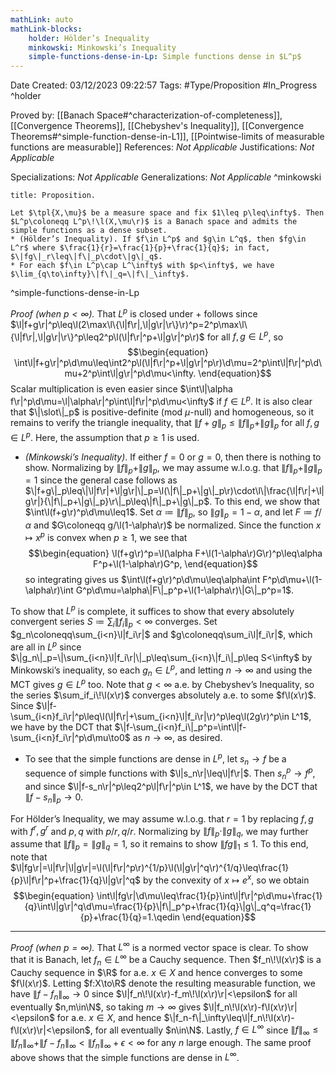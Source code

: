```yaml
---
mathLink: auto
mathLink-blocks:
    holder: Hölder’s Inequality
    minkowski: Minkowski’s Inequality
    simple-functions-dense-in-Lp: Simple functions dense in $L^p$
---
```


<div class="topSpace"></div>

Date Created: 03/12/2023 09:22:57
Tags: #Type/Proposition #In_Progress
^holder

Proved by: [[Banach Space#^characterization-of-completeness]], [[Convergence Theorems]], [[Chebyshev's Inequality]], [[Convergence Theorems#^simple-function-dense-in-L1]], [[Pointwise-limits of measurable functions are measurable]]
References: <i>Not Applicable</i>
Justifications: <i>Not Applicable</i>

Specializations: <i>Not Applicable</i>
Generalizations: <i>Not Applicable</i>
^minkowski

``` ad-Proposition
title: Proposition.

Let $\tpl{X,\mu}$ be a measure space and fix $1\leq p\leq\infty$. Then $L^p\coloneqq L^p\!\l(X,\mu\r)$ is a Banach space and admits the simple functions as a dense subset.
* (Hölder’s Inequality). If $f\in L^p$ and $g\in L^q$, then $fg\in L^r$ where $\frac{1}{r}=\frac{1}{p}+\frac{1}{q}$; in fact, $\|fg\|_r\leq\|f\|_p\cdot\|g\|_q$.
* For each $f\in L^p\cap L^\infty$ with $p<\infty$, we have $\lim_{q\to\infty}\|f\|_q=\|f\|_\infty$.

```
^simple-functions-dense-in-Lp

<i>Proof (when $p<\infty$).</i> That $L^p$ is closed under $+$ follows since $\l|f+g\r|^p\leq\l(2\max\l\{\l|f\r|,\l|g\r|\r\}\r)^p=2^p\max\l\{\l|f\r|,\l|g\r|\r\}^p\leq2^p\l(\l|f\r|^p+\l|g\r|^p\r)$ for all $f,g\in L^p$, so
$$\begin{equation}
    \int\l|f+g\r|^p\d\mu\leq\int2^p\l(\l|f\r|^p+\l|g\r|^p\r)\d\mu=2^p\int\l|f\r|^p\d\mu+2^p\int\l|g\r|^p\d\mu<\infty.
\end{equation}$$
Scalar multiplication is even easier since $\int\l|\alpha f\r|^p\d\mu=\l|\alpha\r|^p\int\l|f\r|^p\d\mu<\infty$ if $f\in L^p$. It is also clear that $\|\slot\|_p$ is positive-definite (mod $\mu$-null) and homogeneous, so it remains to verify the triangle inequality, that $\|f+g\|_p\leq\|f\|_p+\|g\|_p$ for all $f,g\in L^p$. Here, the assumption that $p\geq1$ is used.
* <i>(Minkowski’s Inequality)</i>. If either $f=0$ or $g=0$, then there is nothing to show. Normalizing by $\|f\|_p+\|g\|_p$, we may assume w.l.o.g. that $\|f\|_p+\|g\|_p=1$ since the general case follows as $\|f+g\|_p\leq\|\l|f\r|+\l|g\r|\|_p=\l(\|f\|_p+\|g\|_p\r)\cdot\l\|\frac{\l|f\r|+\l|g\r|}{\|f\|_p+\|g\|_p}\r\|_p\leq\|f\|_p+\|g\|_p$. To this end, we show that $\int\l(f+g\r)^p\d\mu\leq1$. Set $\alpha\coloneqq\|f\|_p$, so $\|g\|_p=1-\alpha$, and let $F\coloneqq f/\alpha$ and $G\coloneqq g/\l(1-\alpha\r)$ be normalized. Since the function $x\mapsto x^p$ is convex when $p\geq1$, we see that
    $$\begin{equation}
        \l(f+g\r)^p=\l(\alpha F+\l(1-\alpha\r)G\r)^p\leq\alpha F^p+\l(1-\alpha\r)G^p,
    \end{equation}$$
    so integrating gives us $\int\l(f+g\r)^p\d\mu\leq\alpha\int F^p\d\mu+\l(1-\alpha\r)\int G^p\d\mu=\alpha\|F\|_p^p+\l(1-\alpha\r)\|G\|_p^p=1$.

To show that $L^p$ is complete, it suffices to show that every absolutely convergent series $S\coloneqq\sum_i\|f_i\|_p<\infty$ converges. Set $g_n\coloneqq\sum_{i<n}\l|f_i\r|$ and $g\coloneqq\sum_i\l|f_i\r|$, which are all in $L^p$ since $\|g_n\|_p=\|\sum_{i<n}\l|f_i\r|\|_p\leq\sum_{i<n}\|f_i\|_p\leq S<\infty$ by Minkowski’s inequality, so each $g_n\in L^p$, and letting $n\to\infty$ and using the MCT gives $g\in L^p$ too. Note that $g<\infty$ a.e. by Chebyshev’s Inequality, so the series $\sum_if_i\!\l(x\r)$ converges absolutely a.e. to some $f\l(x\r)$. Since $\l|f-\sum_{i<n}f_i\r|^p\leq\l(\l|f\r|+\sum_{i<n}\l|f_i\r|\r)^p\leq\l(2g\r)^p\in L^1$, we have by the DCT that $\|f-\sum_{i<n}f_i\|_p^p=\int\l|f-\sum_{i<n}f_i\r|^p\d\mu\to0$ as $n\to\infty$, as desired.
* To see that the simple functions are dense in $L^p$, let $s_n\to f$ be a sequence of simple functions with $\l|s_n\r|\leq\l|f\r|$. Then $s_n^p\to f^p$, and since $\l|f-s_n\r|^p\leq2^p\l|f\r|^p\in L^1$, we have by the DCT that $\|f-s_n\|_p\to0$.

For Hölder’s Inequality, we may assume w.l.o.g. that $r=1$ by replacing $f,g$ with $f^r,g^r$ and $p,q$ with $p/r,q/r$. Normalizing by $\|f\|_p\cdot\|g\|_q$, we may further assume that $\|f\|_p=\|g\|_q=1$, so it remains to show $\|fg\|_1\leq1$. To this end, note that $\l|fg\r|=\l|f\r|\l|g\r|=\l(\l|f\r|^p\r)^{1/p}\l(\l|g\r|^q\r)^{1/q}\leq\frac{1}{p}\l|f\r|^p+\frac{1}{q}\l|g\r|^q$ by the convexity of $x\mapsto e^x$, so we obtain
$$\begin{equation}
    \int\l|fg\r|\d\mu\leq\frac{1}{p}\int\l|f\r|^p\d\mu+\frac{1}{q}\int\l|g\r|^q\d\mu=\frac{1}{p}\|f\|_p^p+\frac{1}{q}\|g\|_q^q=\frac{1}{p}+\frac{1}{q}=1.\qedin
\end{equation}$$

---

<i>Proof (when $p=\infty$).</i> That $L^\infty$ is a normed vector space is clear. To show that it is Banach, let $f_n\in L^\infty$ be a Cauchy sequence. Then $f_n\!\l(x\r)$ is a Cauchy sequence in $\R$ for a.e. $x\in X$ and hence converges to some $f\l(x\r)$. Letting $f:X\to\R$ denote the resulting measurable function, we have $\|f-f_n\|_\infty\to0$ since $\l|f_n\!\l(x\r)-f_m\!\l(x\r)\r|<\epsilon$ for all eventually $n,m\in\N$, so taking $m\to\infty$ gives $\l|f_n\!\l(x\r)-f\l(x\r)\r|<\epsilon$ for a.e. $x\in X$, and hence $\|f_n-f\|_\infty\leq\l|f_n\!\l(x\r)-f\l(x\r)\r|<\epsilon$, for all eventually $n\in\N$. Lastly, $f\in L^\infty$ since $\|f\|_\infty\leq\|f_n\|_\infty+\|f-f_n\|_\infty<\|f_n\|_\infty+\epsilon<\infty$ for any $n$ large enough. The same proof above shows that the simple functions are dense in $L^\infty$.
